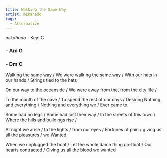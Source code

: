 ```yaml
---
title: Walking the Same Way
artist: mikahado
tags: 
  - Alternative
---
```

*mikahado* - Key: C
### - Am G
### - Dm C
 
Walking the same way / We were walking the same way / With our hats in our hands / Strings tied to the hats 

On our way to the oceanside / We were away from the, from the city life / 

To the mouth of the cave / To spend the rest of our days / Desiring Nothing, and everything / Nothing and everything we / Ever came to.

Some had no legs / Some had lost their way / In the streets of this town / Where the hills and buildings rise / 

At night we arise / to the lights / from our eyes / Fortunes of pain / giving us all the pleasures / we
Wanted.

When we unplugged the boat / Let the whole damn thing un-float / Our hearts contracted / Giving us all the blood we wanted
